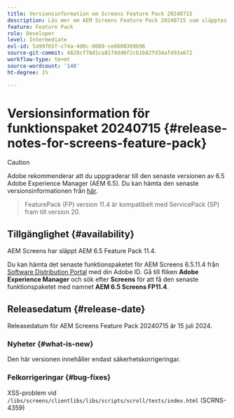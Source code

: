```yaml
---
title: Versionsinformation om Screens Feature Pack 20240715
description: Läs mer om AEM Screens Feature Pack 20240715 som släpptes 15 juli 2024.
feature: Feature Pack
role: Developer
level: Intermediate
exl-id: 5a99f65f-c74a-4d0c-8609-ce6600369b96
source-git-commit: 4828cf78d1ca81f0dd6f2cb1b82fd34afd93a672
workflow-type: tm+mt
source-wordcount: '148'
ht-degree: 1%

---
```


# Versionsinformation för funktionspaket 20240715 {#release-notes-for-screens-feature-pack}

>[!CAUTION]
>Adobe rekommenderar att du uppgraderar till den senaste versionen av 6.5 Adobe Experience Manager (AEM 6.5). Du kan hämta den senaste versionsinformationen från [här](https://experienceleague.adobe.com/en/docs/experience-manager-65/content/release-notes/release-notes).
>>FeaturePack (FP) version 11.4 är kompatibelt med ServicePack (SP) fram till version 20.


## Tillgänglighet {#availability}

AEM Screens har släppt AEM 6.5 Feature Pack 11.4.

Du kan hämta det senaste funktionspaketet för AEM Screens 6.5.11.4 från [Software Distribution Portal](https://experience.adobe.com/#/downloads/content/software-distribution/en/aem.html) med din Adobe ID. Gå till fliken **Adobe Experience Manager** och sök efter **Screens** för att få den senaste funktionspaketet med namnet **AEM 6.5 Screens FP11.4**.

## Releasedatum {#release-date}

Releasedatum för AEM Screens Feature Pack 20240715 är 15 juli 2024.

### Nyheter {#what-is-new}

Den här versionen innehåller endast säkerhetskorrigeringar.

### Felkorrigeringar {#bug-fixes}

XSS-problem vid `/libs/screens/clientlibs/libs/scripts/scroll/tests/index.html` (SCRNS-4359)
